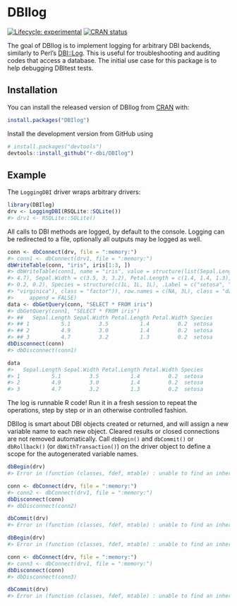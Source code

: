 
<!-- README.md is generated from README.Rmd. Please edit that file -->

# DBIlog

<!-- badges: start -->

[![Lifecycle:
experimental](https://img.shields.io/badge/lifecycle-experimental-orange.svg)](https://www.tidyverse.org/lifecycle/#experimental)
[![CRAN
status](https://www.r-pkg.org/badges/version/DBIlog)](https://cran.r-project.org/package=DBIlog)
<!-- badges: end -->

The goal of DBIlog is to implement logging for arbitrary DBI backends,
similarly to Perl’s [DBI::Log](https://metacpan.org/pod/DBI::Log). This
is useful for troubleshooting and auditing codes that access a database.
The initial use case for this package is to help debugging DBItest
tests.

## Installation

You can install the released version of DBIlog from
[CRAN](https://CRAN.R-project.org) with:

``` r
install.packages("DBIlog")
```

Install the development version from GitHub using

``` r
# install.packages("devtools")
devtools::install_github("r-dbi/DBIlog")
```

## Example

The `LoggingDBI` driver wraps arbitrary drivers:

``` r
library(DBIlog)
drv <- LoggingDBI(RSQLite::SQLite())
#> drv1 <- RSQLite::SQLite()
```

All calls to DBI methods are logged, by default to the console. Logging
can be redirected to a file, optionally all outputs may be logged as
well.

``` r
conn <- dbConnect(drv, file = ":memory:")
#> conn1 <- dbConnect(drv1, file = ":memory:")
dbWriteTable(conn, "iris", iris[1:3, ])
#> dbWriteTable(conn1, name = "iris", value = structure(list(Sepal.Length = c(5.1, 4.9, 
#> 4.7), Sepal.Width = c(3.5, 3, 3.2), Petal.Length = c(1.4, 1.4, 1.3), Petal.Width = c(0.2, 
#> 0.2, 0.2), Species = structure(c(1L, 1L, 1L), .Label = c("setosa", "versicolor", 
#> "virginica"), class = "factor")), row.names = c(NA, 3L), class = "data.frame"), overwrite = FALSE, 
#>     append = FALSE)
data <- dbGetQuery(conn, "SELECT * FROM iris")
#> dbGetQuery(conn1, "SELECT * FROM iris")
#> ##   Sepal.Length Sepal.Width Petal.Length Petal.Width Species
#> ## 1          5.1         3.5          1.4         0.2  setosa
#> ## 2          4.9         3.0          1.4         0.2  setosa
#> ## 3          4.7         3.2          1.3         0.2  setosa
dbDisconnect(conn)
#> dbDisconnect(conn1)

data
#>   Sepal.Length Sepal.Width Petal.Length Petal.Width Species
#> 1          5.1         3.5          1.4         0.2  setosa
#> 2          4.9         3.0          1.4         0.2  setosa
#> 3          4.7         3.2          1.3         0.2  setosa
```

The log is runnable R code\! Run it in a fresh session to repeat the
operations, step by step or in an otherwise controlled fashion.

DBIlog is smart about DBI objects created or returned, and will assign a
new variable name to each new object. Cleared results or closed
connections are not removed automatically. Call `dbBegin()` and
`dbCommit()` or `dbRollback()` (or `dbWithTransaction()`) on the driver
object to define a scope for the autogenerated variable names.

``` r
dbBegin(drv)
#> Error in (function (classes, fdef, mtable) : unable to find an inherited method for function 'dbBegin' for signature '"LoggingDBIDriver"'

conn <- dbConnect(drv, file = ":memory:")
#> conn2 <- dbConnect(drv1, file = ":memory:")
dbDisconnect(conn)
#> dbDisconnect(conn2)

dbCommit(drv)
#> Error in (function (classes, fdef, mtable) : unable to find an inherited method for function 'dbCommit' for signature '"LoggingDBIDriver"'

dbBegin(drv)
#> Error in (function (classes, fdef, mtable) : unable to find an inherited method for function 'dbBegin' for signature '"LoggingDBIDriver"'

conn <- dbConnect(drv, file = ":memory:")
#> conn3 <- dbConnect(drv1, file = ":memory:")
dbDisconnect(conn)
#> dbDisconnect(conn3)

dbCommit(drv)
#> Error in (function (classes, fdef, mtable) : unable to find an inherited method for function 'dbCommit' for signature '"LoggingDBIDriver"'
```
